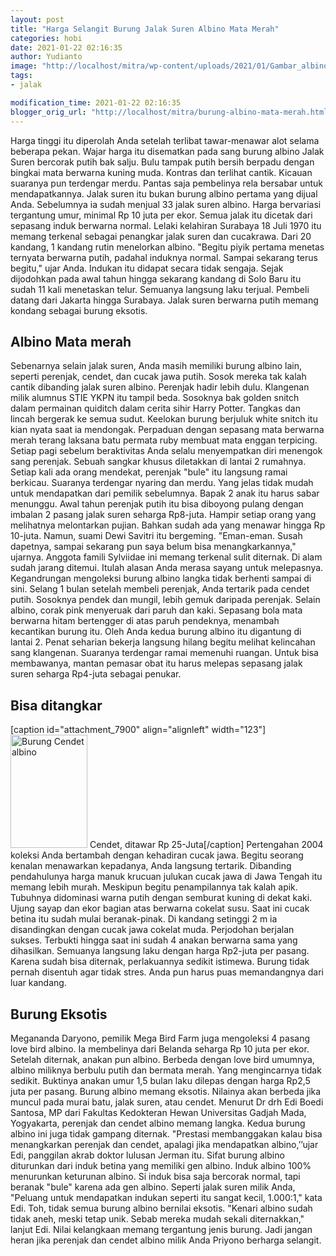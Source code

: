```yaml
---
layout: post
title: "Harga Selangit Burung Jalak Suren Albino Mata Merah"
categories: hobi
date: 2021-01-22 02:16:35
author: Yudianto
image: "http://localhost/mitra/wp-content/uploads/2021/01/Gambar_albinoGracupicacontra_1024x735.jpg"
tags:
- jalak

modification_time: 2021-01-22 02:16:35
blogger_orig_url: "http://localhost/mitra/burung-albino-mata-merah.html"
---
```


Harga tinggi itu diperolah Anda setelah terlibat tawar-menawar alot selama beberapa pekan. Wajar harga itu disematkan pada sang burung albino Jalak Suren bercorak putih bak salju.
Bulu tampak putih bersih berpadu dengan bingkai mata berwarna kuning muda. Kontras dan terlihat cantik. Kicauan suaranya pun terdengar merdu. Pantas saja pembelinya rela bersabar untuk mendapatkannya.
Jalak suren itu bukan burung albino pertama yang dijual Anda. Sebelumnya ia sudah menjual 33 jalak suren albino. Harga bervariasi tergantung umur, minimal Rp 10 juta per ekor.
Semua jalak itu dicetak dari sepasang induk berwarna normal. Lelaki kelahiran Surabaya 18 Juli 1970 itu memang terkenal sebagai penangkar jalak suren dan cucakrawa. Dari 20 kandang, 1 kandang rutin menelorkan albino.
"Begitu piyik pertama menetas ternyata berwarna putih, padahal induknya normal. Sampai sekarang terus begitu," ujar Anda. Indukan itu didapat secara tidak sengaja. Sejak dijodohkan pada awal tahun hingga sekarang kandang di Solo Baru itu sudah 11 kali menetaskan telur. Semuanya langsung laku terjual. Pembeli datang dari Jakarta hingga Surabaya. Jalak suren berwarna putih memang kondang sebagai burung eksotis.
<h2 id="Albino">Albino Mata merah</h2>
Sebenarnya selain jalak suren, Anda masih memiliki burung albino lain, seperti perenjak, cendet, dan cucak jawa putih. Sosok mereka tak kalah cantik dibanding jalak suren albino. Perenjak hadir lebih dulu. Klangenan milik alumnus STIE YKPN itu tampil beda.
Sosoknya bak golden snitch dalam permainan quiditch dalam cerita sihir Harry Potter. Tangkas dan lincah bergerak ke semua sudut. Keelokan burung berjuluk white snitch itu kian nyata saat ia mendongak. Perpaduan dengan sepasang mata berwarna merah terang laksana batu permata ruby membuat mata enggan terpicing.
Setiap pagi sebelum beraktivitas Anda selalu menyempatkan diri menengok sang perenjak. Sebuah sangkar khusus diletakkan di lantai 2 rumahnya. Setiap kali ada orang mendekat, perenjak "bule" itu langsung ramai berkicau.
Suaranya terdengar nyaring dan merdu. Yang jelas tidak mudah untuk mendapatkan dari pemilik sebelumnya. Bapak 2 anak itu harus sabar menunggu. Awal tahun perenjak putih itu bisa diboyong pulang dengan imbalan 2 pasang jalak suren seharga Rp8-juta.
Hampir setiap orang yang melihatnya melontarkan pujian. Bahkan sudah ada yang menawar hingga Rp 10-juta. Namun, suami Dewi Savitri itu bergeming. "Eman-eman. Susah dapetnya, sampai sekarang pun saya belum bisa menangkarkannya," ujarnya. Anggota famili Sylviidae ini memang terkenal sulit diternak. Di alam sudah jarang ditemui. Itulah alasan Anda merasa sayang untuk melepasnya.
Kegandrungan mengoleksi burung albino langka tidak berhenti sampai di sini. Selang 1 bulan setelah membeli perenjak, Anda tertarik pada cendet putih. Sosoknya pendek dan mungil, lebih gemuk daripada perenjak.
Selain albino, corak pink menyeruak dari paruh dan kaki. Sepasang bola mata berwarna hitam bertengger di atas paruh pendeknya, menambah kecantikan burung itu.
Oleh Anda kedua burung albino itu digantung di lantai 2. Penat seharian bekerja langsung hilang begitu melihat kelincahan sang klangenan. Suaranya terdengar ramai memenuhi ruangan. Untuk bisa membawanya, mantan pemasar obat itu harus melepas sepasang jalak suren seharga Rp4-juta sebagai penukar.
<h2 id="ditangkar">Bisa ditangkar</h2>
[caption id="attachment_7900" align="alignleft" width="123"]<a href="http://127.0.0.1/mitra/wp-content/uploads/2021/01/Gambar_cendet_521x768.jpg"><img class="wp-image-7900" src="http://127.0.0.1/mitra/wp-content/uploads/2021/01/Gambar_cendet_521x768.jpg" alt="Burung Cendet albino" width="123" height="181" /></a> Cendet, ditawar Rp 25-Juta[/caption]
Pertengahan 2004 koleksi Anda bertambah dengan kehadiran cucak jawa. Begitu seorang kenalan menawarkan kepadanya, Anda langsung tertarik. Dibanding pendahulunya harga manuk krucuan julukan cucak jawa di Jawa Tengah itu memang lebih murah.
Meskipun begitu penampilannya tak kalah apik. Tubuhnya didominasi warna putih dengan semburat kuning di dekat kaki. Ujung sayap dan ekor bagian atas berwarna cokelat susu.
Saat ini cucak betina itu sudah mulai beranak-pinak. Di kandang setinggi 2 m ia disandingkan dengan cucak jawa cokelat muda. Perjodohan berjalan sukses. Terbukti hingga saat ini sudah 4 anakan berwarna sama yang dihasilkan.
Semuanya langsung laku dengan harga Rp2-juta per pasang. Karena sudah bisa diternak, perlakuannya sedikit istimewa. Burung tidak pernah disentuh agar tidak stres. Anda pun harus puas memandangnya dari luar kandang.
<h2 id="Eksotis">Burung Eksotis</h2>
Megananda Daryono, pemilik Mega Bird Farm juga mengoleksi 4 pasang love bird albino. Ia membelinya dari Belanda seharga Rp 10 juta per ekor. Setelah diternak, anakan pun albino. Berbeda dengan love bird umumnya, albino miliknya berbulu putih dan bermata merah. Yang mengincarnya tidak sedikit. Buktinya anakan umur 1,5 bulan laku dilepas dengan harga Rp2,5 juta per pasang.
Burung albino memang eksotis. Nilainya akan berbeda jika muncul pada murai batu, jalak suren, atau cendet. Menurut Dr drh Edi Boedi Santosa, MP dari Fakultas Kedokteran Hewan Universitas Gadjah Mada, Yogyakarta, perenjak dan cendet albino memang langka.
Kedua burung albino ini juga tidak gampang diternak. "Prestasi membanggakan kalau bisa menangkarkan perenjak dan cendet, apalagi jika mendapatkan albino,’’ujar Edi, panggilan akrab doktor lulusan Jerman itu.
Sifat burung albino diturunkan dari induk betina yang memiliki gen albino. Induk albino 100% menurunkan keturunan albino. Si induk bisa saja bercorak normal, tapi beranak "bule" karena ada gen albino. Seperti jalak suren milik Anda, "Peluang untuk mendapatkan indukan seperti itu sangat kecil, 1.000:1," kata Edi.
Toh, tidak semua burung albino bernilai eksotis. "Kenari albino sudah tidak aneh, meski tetap unik. Sebab mereka mudah sekali diternakkan," lanjut Edi. Nilai kelangkaan memang tergantung jenis burung. Jadi jangan heran jika perenjak dan cendet albino milik Anda Priyono berharga selangit.
